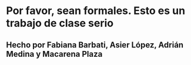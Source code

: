 # Por favor, sean formales. Esto es un trabajo de clase serio
## Hecho por Fabiana Barbati, Asier López, **Adrián Medina** y Macarena Plaza
### 
